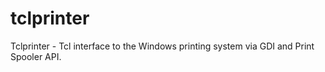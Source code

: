 # tclprinter

Tclprinter - Tcl interface to the Windows printing system via GDI and Print Spooler API.
